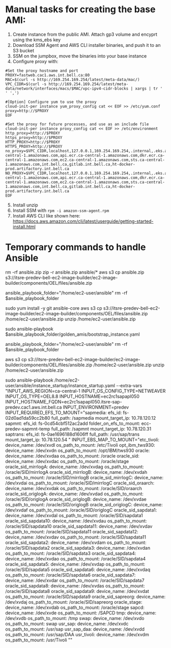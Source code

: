 # Manual tasks for creating the base AMI:

1. Create instance from the public AMI. Attach gp3 volume and encyprt using the kms_ebs key
2. Download SSM Agent and AWS CLI installer binaries, and push it to an S3 bucket
3. SSM on the jumpbox, move the binaries into your base instance
4. Configure proxy with:
```
#Set the proxy hostname and port
PROXY=fastweb.cac1.aws.int.bell.ca:80
MAC=$(curl -s http://169.254.169.254/latest/meta-data/mac/)
VPC_CIDR=$(curl -s http://169.254.169.254/latest/meta-data/network/interfaces/macs/$MAC/vpc-ipv4-cidr-blocks | xargs | tr ' ' ',')

#[Option] Configure yum to use the proxy
cloud-init-per instance yum_proxy_config cat << EOF >> /etc/yum.conf
proxy=http://$PROXY
EOF

#Set the proxy for future processes, and use as an include file
cloud-init-per instance proxy_config cat << EOF >> /etc/environment
http_proxy=http://$PROXY
https_proxy=http://$PROXY
HTTP_PROXY=http://$PROXY
HTTPS_PROXY=http://$PROXY
no_proxy=$VPC_CIDR,localhost,127.0.0.1,169.254.169.254,.internal,.eks.amazonaws.com,eks.ca-central-1.amazonaws.com,api.ecr.ca-central-1.amazonaws.com,dkr.ecr.ca-central-1.amazonaws.com,ec2.ca-central-1.amazonaws.com,sts.ca-central-1.amazonaws.com,int.bell.ca,gitlab.int.bell.ca,ht-docker-prod.artifactory.int.bell.ca
NO_PROXY=$VPC_CIDR,localhost,127.0.0.1,169.254.169.254,.internal,.eks.amazonaws.com,eks.ca-central-1.amazonaws.com,api.ecr.ca-central-1.amazonaws.com,dkr.ecr.ca-central-1.amazonaws.com,ec2.ca-central-1.amazonaws.com,sts.ca-central-1.amazonaws.com,int.bell.ca,gitlab.int.bell.ca,ht-docker-prod.artifactory.int.bell.ca
EOF
```
5. Install unzip
6. Install SSM with ```rpm -i amazon-ssm-agent.rpm```
7. Install AWS CLI like shown here: https://docs.aws.amazon.com/cli/latest/userguide/getting-started-install.html




# Temporary commands to handle Ansible

rm -rf ansible.zip
zip -r ansible.zip ansible/*
aws s3 cp ansible.zip s3://itsre-predev-bell-ec2-image-builder/ec2-image-builder/components/OEL/files/ansible.zip



ansible_playbook_folder="/home/ec2-user/ansible"
rm -rf $ansible_playbook_folder

sudo yum install -y git ansible-core
aws s3 cp s3://itsre-predev-bell-ec2-image-builder/ec2-image-builder/components/OEL/files/ansible.zip /home/ec2-user/ansible.zip
unzip /home/ec2-user/ansible.zip

sudo ansible-playbook $ansible_playbook_folder/golden_amis/bootstrap_instance.yaml




ansible_playbook_folder="/home/ec2-user/ansible"
rm -rf $ansible_playbook_folder

aws s3 cp s3://itsre-predev-bell-ec2-image-builder/ec2-image-builder/components/OEL/files/ansible.zip /home/ec2-user/ansible.zip
unzip /home/ec2-user/ansible.zip

sudo ansible-playbook /home/ec2-user/ansible/instance_startup/instance_startup.yaml     --extra-vars "INPUT_AWS_REGION=ca-central-1 INPUT_OS_CONFIG_TYPE=NETWEAVER INPUT_OS_TYPE=OEL8.8 INPUT_HOSTNAME=ec2rc1sapapl050 INPUT_HOSTNAME_FQDN=ec2rc1sapapl050.itsre-sap-predev.cac1.aws.int.bell.ca INPUT_ENVIRONMENT=predev INPUT_REQUIRED_EFS_TO_MOUNT=\"sapmedia:
  efs_id: fs-02d0ad1da59cc2b80
  full_path: /sapmedia
  mount_target_ip: 10.78.120.12
sapmnt:
  efs_id: fs-0cd54cbf512ac2add
  folder_on_efs_to_mount: ecc-predev-sapmnt-temp
  full_path: /sapmnt
  mount_target_ip: 10.78.120.31
saptrans:
  efs_id: fs-0ae1696188d1606ff
  full_path: /usr/sap/trans
  mount_target_ip: 10.78.120.54
\" INPUT_EBS_MAP_TO_MOUNT=\"etc_tivoli:
  device_name: /dev/xvdl
  os_path_to_mount: /etc/Tivoli
opt_ibm_tws930:
  device_name: /dev/xvdn
  os_path_to_mount: /opt/IBM/tws930
oracle:
  device_name: /dev/xvdaa
  os_path_to_mount: /oracle
oracle_sid:
  device_name: /dev/xvdac
  os_path_to_mount: /oracle/stage
oracle_sid_mirrlogA:
  device_name: /dev/xvdag
  os_path_to_mount: /oracle/SID/mirrlogA
oracle_sid_mirrlogB:
  device_name: /dev/xvdah
  os_path_to_mount: /oracle/SID/mirrlogB
oracle_sid_mirrlogC:
  device_name: /dev/xvdai
  os_path_to_mount: /oracle/SID/mirrlogC
oracle_sid_oraarch:
  device_name: /dev/xvdak
  os_path_to_mount: /oracle/SID/oraarch
oracle_sid_origlogA:
  device_name: /dev/xvdad
  os_path_to_mount: /oracle/SID/origlogA
oracle_sid_origlogB:
  device_name: /dev/xvdae
  os_path_to_mount: /oracle/SID/origlogB
oracle_sid_origlogC:
  device_name: /dev/xvdaf
  os_path_to_mount: /oracle/SID/origlogC
oracle_sid_sapdata1:
  device_name: /dev/xvdal
  os_path_to_mount: /oracle/SID/sapdata1
oracle_sid_sapdata10:
  device_name: /dev/xvdau
  os_path_to_mount: /oracle/SID/sapdata10
oracle_sid_sapdata11:
  device_name: /dev/xvdav
  os_path_to_mount: /oracle/SID/sapdata11
oracle_sid_sapdata12:
  device_name: /dev/xvdav
  os_path_to_mount: /oracle/SID/sapdata11
oracle_sid_sapdata2:
  device_name: /dev/xvdam
  os_path_to_mount: /oracle/SID/sapdata2
oracle_sid_sapdata3:
  device_name: /dev/xvdan
  os_path_to_mount: /oracle/SID/sapdata3
oracle_sid_sapdata4:
  device_name: /dev/xvdao
  os_path_to_mount: /oracle/SID/sapdata4
oracle_sid_sapdata5:
  device_name: /dev/xvdap
  os_path_to_mount: /oracle/SID/sapdata5
oracle_sid_sapdata6:
  device_name: /dev/xvdaq
  os_path_to_mount: /oracle/SID/sapdata6
oracle_sid_sapdata7:
  device_name: /dev/xvdar
  os_path_to_mount: /oracle/SID/sapdata7
oracle_sid_sapdata8:
  device_name: /dev/xvdas
  os_path_to_mount: /oracle/SID/sapdata8
oracle_sid_sapdata9:
  device_name: /dev/xvdat
  os_path_to_mount: /oracle/SID/sapdata9
oracle_sid_sapreorg:
  device_name: /dev/xvdaj
  os_path_to_mount: /oracle/SID/sapreorg
oracle_stage:
  device_name: /dev/xvdab
  os_path_to_mount: /oracle/stage
sapcd:
  device_name: /dev/xvde
  os_path_to_mount: /SAPCD
tmp:
  device_name: /dev/xvdb
  os_path_to_mount: /tmp
swap:
  device_name: /dev/xvdo
  os_path_to_mount: swap
usr_sap:
  device_name: /dev/xvdc
  os_path_to_mount: /usr/sap
usr_sap_daa:
  device_name: /dev/xvdd
  os_path_to_mount: /usr/sap/DAA
usr_tivoli:
  device_name: /dev/xvdm
  os_path_to_mount: /usr/Tivoli
\""